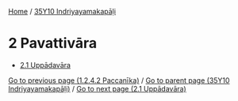 
[Home](/) / [35Y10 Indriyayamakapāḷi](../35Y10.md)

# 2 Pavattivāra

* [2.1 Uppādavāra](2/2.1.md)

[Go to previous page (1.2.4.2 Paccanīka)](1/1.2/1.2.4/1.2.4.2.md) / [Go to parent page (35Y10 Indriyayamakapāḷi)](0.md) / [Go to next page (2.1 Uppādavāra)](2/2.1.md)


